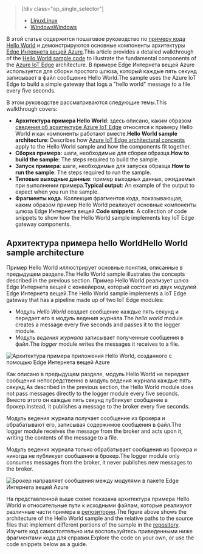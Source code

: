 > [!div class="op_single_selector"]
> * [<span data-ttu-id="0533e-101">Linux</span><span class="sxs-lookup"><span data-stu-id="0533e-101">Linux</span></span>](../articles/iot-hub/iot-hub-linux-iot-edge-get-started.md)
> * [<span data-ttu-id="0533e-102">Windows</span><span class="sxs-lookup"><span data-stu-id="0533e-102">Windows</span></span>](../articles/iot-hub/iot-hub-windows-iot-edge-get-started.md)
> 
> 

<span data-ttu-id="0533e-103">В этой статье содержится пошаговое руководство по [примеру кода Hello World][lnk-helloworld-sample] и демонстрируются основные компоненты архитектуры [Edge Интернета вещей Azure][lnk-iot-edge].</span><span class="sxs-lookup"><span data-stu-id="0533e-103">This article provides a detailed walkthrough of the [Hello World sample code][lnk-helloworld-sample] to illustrate the fundamental components of the [Azure IoT Edge][lnk-iot-edge] architecture.</span></span> <span data-ttu-id="0533e-104">В примере Edge Интернета вещей Azure используется для сборки простого шлюза, который каждые пять секунд записывает в файл сообщение Hello World.</span><span class="sxs-lookup"><span data-stu-id="0533e-104">The sample uses the Azure IoT Edge to build a simple gateway that logs a "hello world" message to a file every five seconds.</span></span>

<span data-ttu-id="0533e-105">В этом руководстве рассматриваются следующие темы.</span><span class="sxs-lookup"><span data-stu-id="0533e-105">This walkthrough covers:</span></span>

* <span data-ttu-id="0533e-106">**Архитектура примера Hello World**: здесь описано, каким образом [сведения об архитектуре Azure IoT Edge][lnk-edge-concepts] относятся к примеру Hello World и как компоненты работают вместе.</span><span class="sxs-lookup"><span data-stu-id="0533e-106">**Hello World sample architecture**: Describes how [Azure IoT Edge architectural concepts][lnk-edge-concepts] apply to the Hello World sample and how the components fit together.</span></span>
* <span data-ttu-id="0533e-107">**Сборка примера**: шаги, необходимые для сборки образца.</span><span class="sxs-lookup"><span data-stu-id="0533e-107">**How to build the sample**: The steps required to build the sample.</span></span>
* <span data-ttu-id="0533e-108">**Запуск примера**: шаги, необходимые для запуска образца.</span><span class="sxs-lookup"><span data-stu-id="0533e-108">**How to run the sample**: The steps required to run the sample.</span></span> 
* <span data-ttu-id="0533e-109">**Типовые выходные данные**: пример выходных данных, ожидаемых при выполнении примера.</span><span class="sxs-lookup"><span data-stu-id="0533e-109">**Typical output**: An example of the output to expect when you run the sample.</span></span>
* <span data-ttu-id="0533e-110">**Фрагменты кода.** Коллекция фрагментов кода, показывающая, каким образом пример Hello World реализует основные компоненты шлюза Edge Интернета вещей.</span><span class="sxs-lookup"><span data-stu-id="0533e-110">**Code snippets**: A collection of code snippets to show how the Hello World sample implements key IoT Edge gateway components.</span></span>


## <a name="hello-world-sample-architecture"></a><span data-ttu-id="0533e-111">Архитектура примера hello World</span><span class="sxs-lookup"><span data-stu-id="0533e-111">Hello World sample architecture</span></span>
<span data-ttu-id="0533e-112">Пример Hello World иллюстрирует основные понятия, описанные в предыдущем разделе.</span><span class="sxs-lookup"><span data-stu-id="0533e-112">The Hello World sample illustrates the concepts described in the previous section.</span></span> <span data-ttu-id="0533e-113">Пример Hello World реализует шлюз Edge Интернета вещей с конвейером, который состоит из двух модулей Edge Интернета вещей.</span><span class="sxs-lookup"><span data-stu-id="0533e-113">The Hello World sample implements a IoT Edge gateway that has a pipeline made up of two IoT Edge modules:</span></span>

* <span data-ttu-id="0533e-114">Модуль *Hello World* создает сообщение каждые пять секунд и передает его в модуль ведения журнала.</span><span class="sxs-lookup"><span data-stu-id="0533e-114">The *hello world* module creates a message every five seconds and passes it to the logger module.</span></span>
* <span data-ttu-id="0533e-115">Модуль *ведения журнала* записывает полученные сообщения в файл.</span><span class="sxs-lookup"><span data-stu-id="0533e-115">The *logger* module writes the messages it receives to a file.</span></span>

![Архитектура примера приложения Hello World, созданного с помощью Edge Интернета вещей Azure][4]

<span data-ttu-id="0533e-117">Как описано в предыдущем разделе, модуль Hello World не передает сообщения непосредственно в модуль ведения журнала каждые пять секунд.</span><span class="sxs-lookup"><span data-stu-id="0533e-117">As described in the previous section, the Hello World module does not pass messages directly to the logger module every five seconds.</span></span> <span data-ttu-id="0533e-118">Вместо этого он каждые пять секунд публикует сообщение в брокер.</span><span class="sxs-lookup"><span data-stu-id="0533e-118">Instead, it publishes a message to the broker every five seconds.</span></span>

<span data-ttu-id="0533e-119">Модуль ведения журнала получает сообщение из брокера и обрабатывают его, записывая содержимое сообщения в файл.</span><span class="sxs-lookup"><span data-stu-id="0533e-119">The logger module receives the message from the broker and acts upon it, writing the contents of the message to a file.</span></span>

<span data-ttu-id="0533e-120">Модуль ведения журнала только обрабатывает сообщения из брокера и никогда не публикует сообщения в брокер.</span><span class="sxs-lookup"><span data-stu-id="0533e-120">The logger module only consumes messages from the broker, it never publishes new messages to the broker.</span></span>

![Брокер направляет сообщения между модулями в пакете Edge Интернета вещей Azure][5]

<span data-ttu-id="0533e-122">На представленной выше схеме показана архитектура примера Hello World и относительные пути к исходными файлам, которые реализуют различные части примера в [репозитории][lnk-iot-edge].</span><span class="sxs-lookup"><span data-stu-id="0533e-122">The figure above shows the architecture of the Hello World sample and the relative paths to the source files that implement different portions of the sample in the [repository][lnk-iot-edge].</span></span> <span data-ttu-id="0533e-123">Изучите код самостоятельно или воспользуйтесь приведенными ниже фрагментами кода для справки.</span><span class="sxs-lookup"><span data-stu-id="0533e-123">Explore the code on your own, or use the code snippets below as a guide.</span></span>

<!-- Images -->
[4]: media/iot-hub-iot-edge-getstarted-selector/high_level_architecture.png
[5]: media/iot-hub-iot-edge-getstarted-selector/detailed_architecture.png

<!-- Links -->
[lnk-helloworld-sample]: https://github.com/Azure/iot-edge/tree/master/samples/hello_world
[lnk-iot-edge]: https://github.com/Azure/iot-edge
[lnk-edge-concepts]: ../articles/iot-hub/iot-hub-iot-edge-overview.md